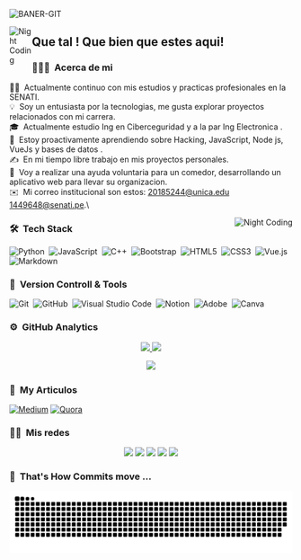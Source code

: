 ![BANER-GIT](https://github.com/user-attachments/assets/a278a0df-2240-4bbf-8f03-e30abf9cd45d)


<img alt="Night Coding" src="./assets/Hand%20Wave.gif" width='40' align="left"/><h2 align="left">Que tal ! Que bien que estes aqui!</h2>

<!-- ## 👋 &nbsp;Que tal! Un que estes aqui -->

### 👨🏻‍💻 &nbsp;Acerca de mi

👨‍💻 &nbsp;Actualmente continuo con mis estudios y practicas profesionales en la SENATI.\
💡 &nbsp;Soy un entusiasta por la tecnologias, me gusta explorar proyectos relacionados con mi carrera.\
🎓 &nbsp;Actualmente estudio Ing en Ciberceguridad y a la par Ing Electronica .\
🌱 &nbsp;Estoy proactivamente aprendiendo sobre Hacking, JavaScript, Node js, VueJs y bases de datos .\
✍️ &nbsp;En mi tiempo libre trabajo en mis proyectos personales.\
💬 &nbsp;Voy a realizar una ayuda voluntaria para un comedor, desarrollando un aplicativo web para llevar su organizacion.\
✉️ &nbsp;Mi correo institucional son estos: 20185244@unica.edu 1449648@senati.pe.\


<!--<img alt="Night Coding" src="https://giphy.com/embed/l3q2XB76CaWPggiNW.gif" align="right"/>-->

<img alt="Night Coding" src="https://i.giphy.com/media/v1.Y2lkPTc5MGI3NjExdWp1dXVidHlxbXd1b2NoeXdqc3B6NDA5b3BhbDBiOWR5ZnQ3ZWMyaSZlcD12MV9pbnRlcm5hbF9naWZfYnlfaWQmY3Q9Zw/l3q2XB76CaWPggiNW/giphy-downsized.gif" align="right"/>

<!--![GIF](https://i.giphy.com/media/v1.Y2lkPTc5MGI3NjExdWp1dXVidHlxbXd1b2NoeXdqc3B6NDA5b3BhbDBiOWR5ZnQ3ZWMyaSZlcD12MV9pbnRlcm5hbF9naWZfYnlfaWQmY3Q9Zw/l3q2XB76CaWPggiNW/giphy-downsized.gif)-->

### 🛠 &nbsp;Tech Stack 

![Python](https://img.shields.io/badge/python-3670A0?style=for-the-badge&logo=python&logoColor=ffdd54)&nbsp;
![JavaScript](https://img.shields.io/badge/javascript-%23323330.svg?style=for-the-badge&logo=javascript&logoColor=%23F7DF1E)&nbsp;
![C++](https://img.shields.io/badge/c++-%2300599C.svg?style=for-the-badge&logo=c%2B%2B&logoColor=white)&nbsp;
![Bootstrap](https://img.shields.io/badge/bootstrap-%23563D7C.svg?style=for-the-badge&logo=bootstrap&logoColor=white)&nbsp;
![HTML5](https://img.shields.io/badge/html5-%23E34F26.svg?style=for-the-badge&logo=html5&logoColor=white)&nbsp;
![CSS3](https://img.shields.io/badge/css3-%231572B6.svg?style=for-the-badge&logo=css3&logoColor=white)&nbsp;
![Vue.js](https://img.shields.io/badge/vuejs-%2335495e.svg?style=for-the-badge&logo=vuedotjs&logoColor=%234FC08D)&nbsp;
![Markdown](https://img.shields.io/badge/markdown-%23000000.svg?style=for-the-badge&logo=markdown&logoColor=white)&nbsp;

<!--### 🗃 &nbsp;Databases

![Redis](https://img.shields.io/badge/redis-%23DD0031.svg?style=for-the-badge&logo=redis&logoColor=white)&nbsp;
![MongoDB](https://img.shields.io/badge/MongoDB-%234ea94b.svg?style=for-the-badge&logo=mongodb&logoColor=white)&nbsp;
![Postgres](https://img.shields.io/badge/postgres-%23316192.svg?style=for-the-badge&logo=postgresql&logoColor=white)&nbsp;
![ElasticSearch](https://img.shields.io/badge/-ElasticSearch-005571?style=for-the-badge&logo=elasticsearch)&nbsp;-->


### 🧰 &nbsp;Version Controll & Tools 

![Git](https://img.shields.io/badge/git-%23F05033.svg?style=for-the-badge&logo=git&logoColor=white)&nbsp;
![GitHub](https://img.shields.io/badge/github-%23121011.svg?style=for-the-badge&logo=github&logoColor=white)&nbsp;
![Visual Studio Code](https://img.shields.io/badge/Visual%20Studio%20Code-0078d7.svg?style=for-the-badge&logo=visual-studio-code&logoColor=white)&nbsp;
![Notion](https://img.shields.io/badge/Notion-%23000000.svg?style=for-the-badge&logo=notion&logoColor=white)&nbsp;
![Adobe](https://img.shields.io/badge/adobe-%23FF0000.svg?style=for-the-badge&logo=adobe&logoColor=white)&nbsp;
![Canva](https://img.shields.io/badge/Canva-%2300C4CC.svg?style=for-the-badge&logo=Canva&logoColor=white)&nbsp;

### ⚙️ &nbsp;GitHub Analytics

<p align="center">
  <a href="https://github.com/RXRAY3D/">
    <img height="180em" src="https://github-readme-stats-eight-theta.vercel.app/api?username=RXRAY3D&show_icons=true&theme=algolia&include_all_commits=true&count_private=true"/>
  </a>
  <a href="https://github.com/RXRAY3D/">
    <img height="180em" src="https://github-readme-stats-eight-theta.vercel.app/api/top-langs/?username=Adityakanoi2001&layout=compact&langs_count=8&theme=algolia"/>
  </a>
</p>

<p align="center">
  <img height="180em" src="https://github-readme-streak-stats.herokuapp.com/?user=AdityaKanoi2001&theme=dark&hide_border=true"/>
</p>

<!--### 🎖 &nbsp;My Badges 

[![An image of @adityakanoi's Holopin badges, which is a link to view their full Holopin profile](https://holopin.me/adityakanoi)](https://holopin.io/@adityakanoi)-->


### 📜 &nbsp;My Articulos

[![Medium](https://img.shields.io/badge/Medium%20-%231572B6.svg?&style=for-the-badge&logo=medium&logoColor=white)](https://medium.com/@adityakanoi123)
[![Quora](https://img.shields.io/badge/Quora-%23B92B27.svg?style=for-the-badge&logo=Quora&logoColor=white)](https://thedefenceengineer.quora.com/)

<!--### 💰 &nbsp;Support My Work
[![BuyMeACoffee](https://img.shields.io/badge/Buy%20Me%20a%20Coffee-ffdd00?style=for-the-badge&logo=buy-me-a-coffee&logoColor=black)](https://buymeacoffee.com/adityakanoi)-->


### 🤝🏻 &nbsp;Mis redes

<p align="center">
<a href="adityakanoi2001.wordpress.com"><img src="https://img.shields.io/badge/-adityakanoi.com-3423A6?style=flat&logo=Google-Chrome&logoColor=white"/></a>
<a href="https://www.linkedin.com/in/ask2001/"><img src="https://img.shields.io/badge/-Aditya%20Sunit%20Kanoi-0077B5?style=flat&logo=Linkedin&logoColor=white"/></a>
<a href="mailto:adityakanoiofficial@gmail.com"><img src="https://img.shields.io/badge/-Adityakanoi-D14836?style=flat&logo=Gmail&logoColor=white"/></a>
<a href="https://www.instagram.com/aditya_kanoi123/"><img src="https://img.shields.io/badge/-Adityakanoi123-E4405F?style=flat&logo=Instagram&logoColor=white"/></a>
<a href="https://www.facebook.com/profile.php?id=100008728234917"><img src="https://img.shields.io/badge/-AdityaKanoi-1877F2?style=flat&logo=Facebook&logoColor=white"/></a>
</p>

### 🐍 &nbsp;That's How Commits move ...

<div align="center">
  <a href="https://github.com/RXRAY3D/">
  <img src="https://github.com/1999AZZAR/1999AZZAR/blob/readme/resources/img/grid-snake.svg"
       alt="snake" /></a>
</div>
